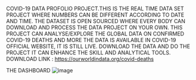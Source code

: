 COVID-19 DATA PROFOLIO PROJECT.THIS IS THE REAL TIME DATA SET PROJECT WHERE NUMBERS CAN BE DIFFERENT ACCORDING TO DATE AND TIME.
THE DATASET IS OPEN SOURCED WHERE EVERY BODY CAN DOWNLOAD AND PROCESS THE DATA PROJECT ON YOUR OWN.
THIS PROJECT CAN ANALYSE/EXPLORE THE GLOBAL DATA ON CONFIRMED COVID-19 DEATHS AND MORE
THE DATA IS AVAILABLE IN COVID-19 OFFICIAL WEBSITE, IT IS STILL LIVE. DOWNLOAD THE DATA AND DO THE PROJECT IT CAN ENHANCE THE SKILL AND ANALYTICAL TOOLS.
DOWNLOAD LINK : https://ourworldindata.org/covid-deaths

THE DASHBOARD
![image](https://github.com/nikesh-888/DATA-PROTFOLIO-PROJECT-COVID--19/assets/127888666/d23ad97c-cb8c-43ed-9f56-8ceccf21d3ed)
